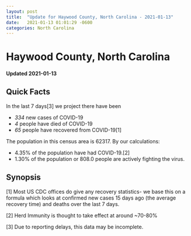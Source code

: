```yaml
---
layout: post
title:  "Update for Haywood County, North Carolina - 2021-01-13"
date:   2021-01-13 01:01:29 -0600
categories: North Carolina
---
```


# Haywood County, North Carolina
#### Updated 2021-01-13

## Quick Facts

In the last 7 days[3] we project there have been
- *334* new cases of COVID-19
- *4* people have died of COVID-19
- *65* people have recovered from COVID-19[1]

The population in this census area is 62317. By our calculations:
- 4.35% of the population have had COVID-19.[2]
- 1.30% of the population or 808.0 people are actively fighting the virus.

## Synopsis




[1] Most US CDC offices do give any recovery statistics- we base this on a formula which looks at confirmed new cases
15 days ago (the average recovery time) and deaths over the last 7 days.

[2] Herd Immunity is thought to take effect at around ~70-80%

[3] Due to reporting delays, this data may be incomplete.
 
    